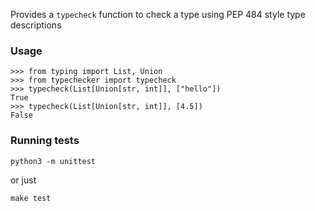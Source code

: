 Provides a `typecheck` function to check a type using PEP 484 style type descriptions

### Usage

    >>> from typing import List, Union
    >>> from typechecker import typecheck
    >>> typecheck(List[Union[str, int]], ["hello"])
    True
    >>> typecheck(List[Union[str, int]], [4.5])
    False

### Running tests

    python3 -m unittest
    
or just

    make test
